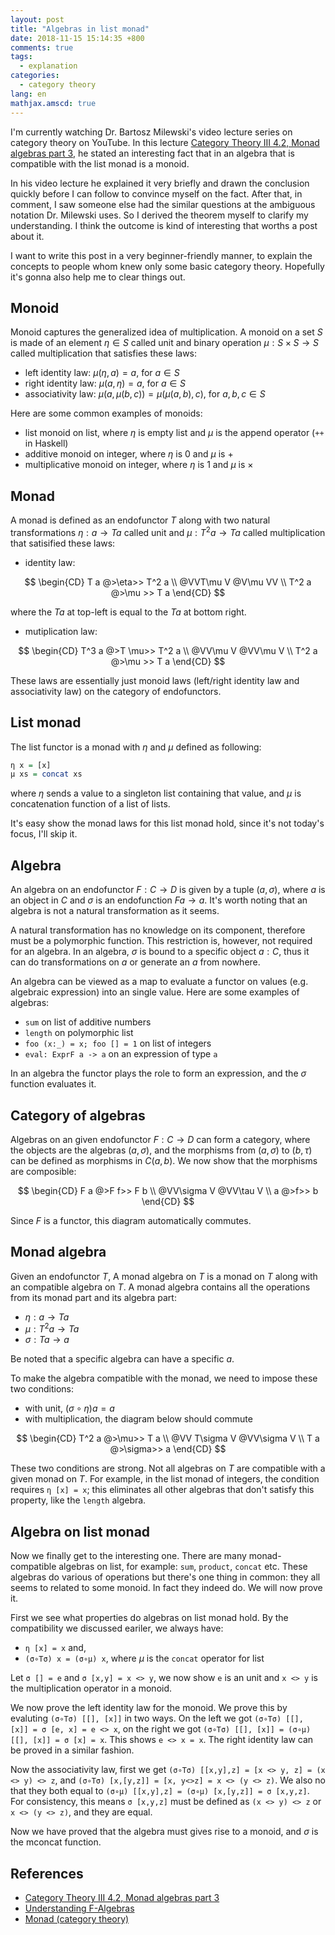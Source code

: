 ```yaml
---
layout: post
title: "Algebras in list monad"
date: 2018-11-15 15:14:35 +800
comments: true
tags:
  - explanation
categories:
  - category theory
lang: en
mathjax.amscd: true
---
```


I'm currently watching Dr. Bartosz Milewski's video lecture series on category
theory on YouTube. In this lecture [Category Theory III 4.2, Monad algebras part
3](https://www.youtube.com/watch?v=9f8PumwS2gU), he stated an interesting fact
that in an algebra that is compatible with the list monad is a monoid.

In his video lecture he explained it very briefly and drawn the conclusion
quickly before I can follow to convince myself on the fact. After that, in
comment, I saw someone else had the similar questions at the ambiguous notation
Dr. Milewski uses. So I derived the theorem myself to clarify my understanding.
I think the outcome is kind of interesting that worths a post about it.

I want to write this post in a very beginner-friendly manner, to explain the
concepts to people whom knew only some basic category theory. Hopefully it's
gonna also help me to clear things out.

## Monoid

Monoid captures the generalized idea of multiplication. A monoid on a set $S$ is
made of an element $\eta\in S$ called unit and binary operation $\mu: S \times S
\to S$ called multiplication that satisfies these laws:

- left identity law: $\mu(\eta, a) = a$, for $a \in S$
- right identity law: $\mu(a, \eta) = a$, for $a \in S$
- associativity law: $\mu(a,\mu(b,c)) = \mu(\mu(a,b),c)$, for $a,b,c\in S$

Here are some common examples of monoids:

- list monoid on list, where $\eta$ is empty list and $\mu$ is the append operator (`++` in Haskell)
- additive monoid on integer, where $\eta$ is $0$ and $\mu$ is $+$
- multiplicative monoid on integer, where $\eta$ is $1$ and $\mu$ is $\times$

## Monad

A monad is defined as an endofunctor $T$ along with two natural transformations
$\eta: a \to T a$ called unit and $\mu: T^2 a\to T a$ called multiplication that
satisified these laws:

- identity law:

$$
\begin{CD}
T a @>\eta>> T^2 a \\
@VVT\mu V  @V\mu VV \\
T^2 a @>\mu >> T a
\end{CD}
$$

where the $T a$ at top-left is equal to the $T a$ at bottom right.

- mutiplication law:

$$
\begin{CD}
T^3 a @>T \mu>> T^2 a \\
@VV\mu V @VV\mu V \\
T^2 a @>\mu >> T a
\end{CD}
$$

These laws are essentially just monoid laws (left/right identity law and
associativity law) on the category of endofunctors.

## List monad

The list functor is a monad with $\eta$ and $\mu$ defined as following:

```haskell
η x = [x]
μ xs = concat xs
```

where $\eta$ sends a value to a singleton list containing that value, and $\mu$
is concatenation function of a list of lists.

It's easy show the monad laws for this list monad hold, since it's not today's
focus, I'll skip it.

## Algebra

An algebra on an endofunctor $F: C\to D$ is given by a tuple $(a, \sigma)$,
where $a$ is an object in $C$ and $\sigma$ is an endofunction $F a \to a$. It's
worth noting that an algebra is not a natural transformation as it seems.

A natural transformation has no knowledge on its component, therefore must be a
polymorphic function. This restriction is, however, not required for an algebra.
In an algebra, $\sigma$ is bound to a specific object $a: C$, thus it can do
transformations on $a$ or generate an $a$ from nowhere.

An algebra can be viewed as a map to evaluate a functor on values (e.g.
algebraic expression) into an single value. Here are some examples of algebras:

- `sum` on list of additive numbers
- `length` on polymorphic list
- `foo (x:_) = x; foo [] = 1` on list of integers
- `eval: ExprF a -> a` on an expression of type `a`

In an algebra the functor plays the role to form an expression, and the $\sigma$
function evaluates it.

## Category of algebras

Algebras on an given endofunctor $F:C\to D$ can form a category, where the
objects are the algebras $(a, \sigma)$, and the morphisms from $(a,\sigma)$ to
$(b,\tau)$ can be defined as morphisms in $C(a,b)$. We now show that the
morphisms are composible:

$$
\begin{CD}
F a @>F f>> F b \\
@VV\sigma V @VV\tau V \\
a @>f>> b
\end{CD}
$$

Since $F$ is a functor, this diagram automatically commutes.

## Monad algebra

Given an endofunctor $T$, A monad algebra on $T$ is a monad on $T$ along with an
compatible algebra on $T$. A monad algebra contains all the operations from
its monad part and its algebra part:

- $\eta: a \to T a$
- $\mu: T^2 a \to T a$
- $\sigma: T a \to a$

Be noted that a specific algebra can have a specific $a$.

To make the algebra compatible with the monad, we need to impose these two conditions:

- with unit, $(\sigma \circ \eta) a = a$
- with multiplication, the diagram below should commute

$$
\begin{CD}
T^2 a @>\mu>> T a \\
@VV T\sigma V @VV\sigma V \\
T a @>\sigma>> a
\end{CD}
$$

These two conditions are strong. Not all algebras on $T$ are compatible with a
given monad on $T$. For example, in the list monad of integers, the condition
requires `η [x] = x`; this eliminates all other algebras that don't satisfy this
property, like the `length` algebra.

## Algebra on list monad

Now we finally get to the interesting one. There are many monad-compatible
algebras on list, for example: `sum`, `product`, `concat` etc. These algebras do
various of operations but there's one thing in common: they all seems to related
to some monoid. In fact they indeed do. We will now prove it.

First we see what properties do algebras on list monad hold. By the
compatibility we discussed eariler, we always have:

- `η [x] = x` and,
- `(σ∘Tσ) x = (σ∘μ) x`, where $\mu$ is the `concat` operator for list

Let `σ [] = e` and `σ [x,y] = x <> y`, we now show `e` is an unit and `x <> y`
is the multiplication operator in a monoid.

We now prove the left identity law for the monoid. We prove this by evaluting
`(σ∘Tσ) [[], [x]]` in two ways. On the left we got `(σ∘Tσ) [[], [x]] = σ [e, x]
= e <> x`, on the right we got `(σ∘Tσ) [[], [x]] = (σ∘μ) [[], [x]] = σ [x] = x`.
This shows `e <> x = x`. The right identity law can be proved in a similar
fashion.

Now the associativity law, first we get `(σ∘Tσ) [[x,y],z] = [x <> y, z] = (x <>
y) <> z`, and `(σ∘Tσ) [x,[y,z]] = [x, y<>z] = x <> (y <> z)`. We also no that
they both equal to `(σ∘μ) [[x,y],z] = (σ∘μ) [x,[y,z]] = σ [x,y,z]`. For
consistency, this means `σ [x,y,z]` must be defined as `(x <> y) <> z` or `x <>
(y <> z)`, and they are equal.

Now we have proved that the algebra must gives rise to a monoid, and $\sigma$ is
the mconcat function.

## References

- [Category Theory III 4.2, Monad algebras part 3](https://www.youtube.com/watch?v=9f8PumwS2gU)
- [Understanding F-Algebras](https://bartoszmilewski.com/2013/06/10/understanding-f-algebras/)
- [Monad (category theory)](https://en.wikipedia.org/wiki/Monad_(category_theory))

